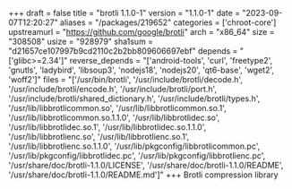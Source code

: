+++
draft = false
title = "brotli 1.1.0-1"
version = "1.1.0-1"
date = "2023-09-07T12:20:27"
aliases = "/packages/219652"
categories = ['chroot-core']
upstreamurl = "https://github.com/google/brotli"
arch = "x86_64"
size = "308508"
usize = "928979"
sha1sum = "d21657ce107997b9cd2110c2b2bb809606697ebf"
depends = "['glibc>=2.34']"
reverse_depends = "['android-tools', 'curl', 'freetype2', 'gnutls', 'ladybird', 'libsoup3', 'nodejs18', 'nodejs20', 'qt6-base', 'wget2', 'woff2']"
files = "['/usr/bin/brotli', '/usr/include/brotli/decode.h', '/usr/include/brotli/encode.h', '/usr/include/brotli/port.h', '/usr/include/brotli/shared_dictionary.h', '/usr/include/brotli/types.h', '/usr/lib/libbrotlicommon.so', '/usr/lib/libbrotlicommon.so.1', '/usr/lib/libbrotlicommon.so.1.1.0', '/usr/lib/libbrotlidec.so', '/usr/lib/libbrotlidec.so.1', '/usr/lib/libbrotlidec.so.1.1.0', '/usr/lib/libbrotlienc.so', '/usr/lib/libbrotlienc.so.1', '/usr/lib/libbrotlienc.so.1.1.0', '/usr/lib/pkgconfig/libbrotlicommon.pc', '/usr/lib/pkgconfig/libbrotlidec.pc', '/usr/lib/pkgconfig/libbrotlienc.pc', '/usr/share/doc/brotli-1.1.0/LICENSE', '/usr/share/doc/brotli-1.1.0/README', '/usr/share/doc/brotli-1.1.0/README.md']"
+++
Brotli compression library